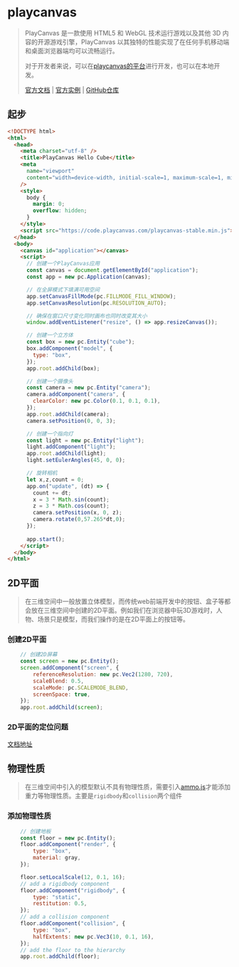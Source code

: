 # playcanvas

> PlayCanvas 是一款使用 HTML5 和 WebGL 技术运行游戏以及其他 3D 内容的开源游戏引擎，PlayCanvas 以其独特的性能实现了在任何手机移动端和桌面浏览器端均可以流畅运行。
>
> 对于开发者来说，可以在[playcanvas的平台](https://playcanvas.com/)进行开发，也可以在本地开发。
>
> [官方文档](https://developer.playcanvas.com/en/user-manual) |  [官方实例](https://playcanvas.github.io/#/physics/compound-collision) | [GitHub仓库](https://github.com/playcanvas/engine) 

## 起步

```html
<!DOCTYPE html>
<html>
  <head>
    <meta charset="utf-8" />
    <title>PlayCanvas Hello Cube</title>
    <meta
      name="viewport"
      content="width=device-width, initial-scale=1, maximum-scale=1, minimum-scale=1, user-scalable=no"
    />
    <style>
      body {
        margin: 0;
        overflow: hidden;
      }
    </style>
    <script src="https://code.playcanvas.com/playcanvas-stable.min.js"></script>
  </head>
  <body>
    <canvas id="application"></canvas>
    <script>
      // 创建一个PlayCanvas应用
      const canvas = document.getElementById("application");
      const app = new pc.Application(canvas);

      // 在全屏模式下填满可用空间
      app.setCanvasFillMode(pc.FILLMODE_FILL_WINDOW);
      app.setCanvasResolution(pc.RESOLUTION_AUTO);

      // 确保在窗口尺寸变化同时画布也同时改变其大小
      window.addEventListener("resize", () => app.resizeCanvas());

      // 创建一个立方体
      const box = new pc.Entity("cube");
      box.addComponent("model", {
        type: "box",
      });
      app.root.addChild(box);

      // 创建一个摄像头
      const camera = new pc.Entity("camera");
      camera.addComponent("camera", {
        clearColor: new pc.Color(0.1, 0.1, 0.1),
      });
      app.root.addChild(camera);
      camera.setPosition(0, 0, 3);

      // 创建一个指向灯
      const light = new pc.Entity("light");
      light.addComponent("light");
      app.root.addChild(light);
      light.setEulerAngles(45, 0, 0);

      // 旋转相机
	  let x,z,count = 0;
      app.on("update", (dt) => {
		count += dt;
		x = 3 * Math.sin(count);
		z = 3 * Math.cos(count);
		camera.setPosition(x, 0, z);
		camera.rotate(0,57.265*dt,0);
	  });
        
      app.start();
    </script>
  </body>
</html>
```

## 2D平面

> 在三维空间中一般放置立体模型，而传统web前端开发中的按钮、盒子等都会放在三维空间中创建的2D平面。例如我们在浏览器中玩3D游戏时，人物、场景只是模型，而我们操作的是在2D平面上的按钮等。

### 创建2D平面

```javascript
	// 创建2D屏幕
	const screen = new pc.Entity();
	screen.addComponent("screen", {
		referenceResolution: new pc.Vec2(1280, 720),
		scaleBlend: 0.5,
		scaleMode: pc.SCALEMODE_BLEND,
		screenSpace: true,
	});
	app.root.addChild(screen);
```

### 2D平面的定位问题

[文档地址](https://developer.playcanvas.com/zh/user-manual/user-interface/elements/)

## 物理性质

> 在三维空间中引入的模型默认不具有物理性质，需要引入[ammo.js](https://github.com/kripken/ammo.js)才能添加重力等物理性质。主要是`rigidbody`和`collision`两个组件

### 添加物理性质

```javascript
	// 创建地板
	const floor = new pc.Entity();
	floor.addComponent("render", {
		type: "box",
		material: gray,
	});

	floor.setLocalScale(12, 0.1, 16);
	// add a rigidbody component
	floor.addComponent("rigidbody", {
		type: "static",
		restitution: 0.5,
	});
	// add a collision component
	floor.addComponent("collision", {
		type: "box",
		halfExtents: new pc.Vec3(10, 0.1, 16),
	});
	// add the floor to the hierarchy
	app.root.addChild(floor);
```

